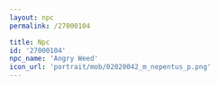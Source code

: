 ```yaml
---
layout: npc
permalink: /27000104

title: Npc
id: '27000104'
npc_name: 'Angry Weed'
icon_url: 'portrait/mob/02020042_m_nepentus_p.png'
---
```


